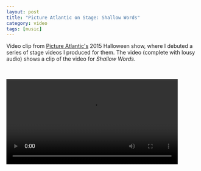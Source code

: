 ```yaml
---
layout: post
title: "Picture Atlantic on Stage: Shallow Words"
category: video
tags: [music]
---
```


Video clip from [Picture Atlantic's](http://www.pictureatlantic.com)
 2015 Halloween show, where I debuted a series of stage videos I produced for them. The video (complete with lousy audio) shows a clip of the video for *Shallow Words*.

<p>&nbsp;</p>

<video controls="controls" width="450" name="Picture Atlantic Shallow Words" src="/assets/pa-shallow-stage.mov"></video>
